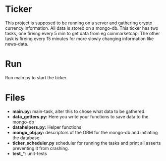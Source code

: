 # Ticker
This project is supposed to be running on a server and gathering crypto currency information.
All data is stored on a mongo-db.
This ticker has two tasks, one fireing every 5 min to get data from eg coinmarketcap.
The other task is fireing every 15 minutes for more slowly changing information like news-data.

# Run
Run main.py to start the ticker.

# Files
* **main.py:** main-task, alter this to chose what data to be gathered.
* **data_getters.py:** Here you write your functions to save data to the mongo-db
* **datahelpers.py:** Helper functions
* **mongo_obj.py:** descriptors of the ORM for the mongo-db and initiating the database.
* **ticker_scheduler.py** scheduler for running the tasks and print all asserts preventing it from crashing.
* **test_***: unit-tests